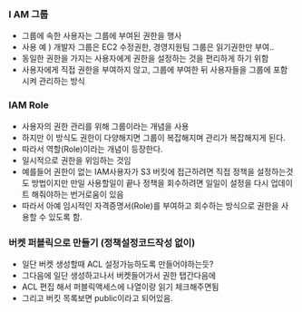 ### I AM 그룹
- 그룹에 속한 사용자는 그룹에 부여된 권한을 행사
- 사용 예 ) 개발자 그룹은 EC2 수정권한, 경영지원팀 그룹은 읽기권한만 부여..
- 동일한 권한을 가지는 사용자에게 권한을 설정하는 것을 편리하게 하기 위함
- 사용자에게 직접 권한을 부여하지 않고, 그룹에 부여한 뒤 사용자들을 그룹에 포함시켜 관리하는 방식

### IAM Role
- 사용자의 권한 관리를 위해 그룹이라는 개념을 사용
- 하지만 이 방식도 권한이 다양해지면 그룹이 복잡해지며 관리가 복잡해지게 된다.
- 따라서 역할(Role)이라는 개념이 등장한다.
- 일시적으로 권한을 위임하는 것임
- 예를들어 권한이 없는 IAM사용자가 S3 버킷에 접근하려면 직접 정책을 설정하는것도
방법이지만 만일 사용할일이 끝나 정책을 회수하려면 일일이 설정을 다시 업데이트 해줘야하는 번거로움이 있음
- 따라서 아예 임시적인 자격증명서(Role)를 부여하고 회수하는 방식으로 권한을 사용할 수 있도록 함.



### 버켓 퍼블릭으로 만들기 (정책설정코드작성 없이)
- 일단 버켓 생성할때 ACL 설정가능하도록 만들어야하는듯?
- 그다음에 일단 생성하고나서 버켓들어가서 권한 탭간다음에
- ACL 편집 해서 퍼블릭액세스에 나열이랑 읽기 체크해주면됨
- 그리고 버킷 목록보면 public이라고 되어있음.